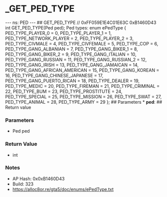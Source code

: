 # _GET_PED_TYPE

--- ns: PED --- ## GET_PED_TYPE  // 0xFF059E1E4C01E63C 0xB1460D43 int GET_PED_TYPE(Ped ped);  Ped types:  enum ePedType { PED_TYPE_PLAYER_0 = 0, PED_TYPE_PLAYER_1 = 1, PED_TYPE_NETWORK_PLAYER = 2, PED_TYPE_PLAYER_2 = 3, PED_TYPE_CIVMALE = 4, PED_TYPE_CIVFEMALE = 5, PED_TYPE_COP = 6, PED_TYPE_GANG_ALBANIAN = 7, PED_TYPE_GANG_BIKER_1 = 8, PED_TYPE_GANG_BIKER_2 = 9, PED_TYPE_GANG_ITALIAN = 10, PED_TYPE_GANG_RUSSIAN = 11, PED_TYPE_GANG_RUSSIAN_2 = 12, PED_TYPE_GANG_IRISH = 13, PED_TYPE_GANG_JAMAICAN = 14, PED_TYPE_GANG_AFRICAN_AMERICAN = 15, PED_TYPE_GANG_KOREAN = 16, PED_TYPE_GANG_CHINESE_JAPANESE = 17, PED_TYPE_GANG_PUERTO_RICAN = 18, PED_TYPE_DEALER = 19, PED_TYPE_MEDIC = 20, PED_TYPE_FIREMAN = 21, PED_TYPE_CRIMINAL = 22, PED_TYPE_BUM = 23, PED_TYPE_PROSTITUTE = 24, PED_TYPE_SPECIAL = 25, PED_TYPE_MISSION = 26, PED_TYPE_SWAT = 27, PED_TYPE_ANIMAL = 28, PED_TYPE_ARMY = 29 };  ## Parameters * **ped**:  ## Return value

### Parameters
* Ped ped

### Return Value
* int

### Notes
* AP Hash: 0x0xB1460D43
* Build: 323
* https://alloc8or.re/gta5/doc/enums/ePedType.txt


